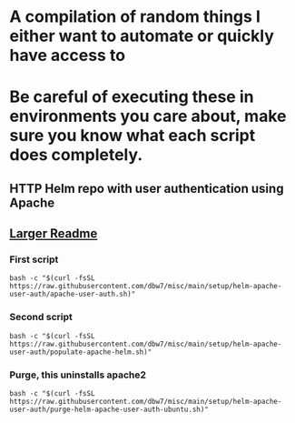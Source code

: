 # A compilation of random things I either want to automate or quickly have access to

# Be careful of executing these in environments you care about, make sure you know what each script does completely.
 
## HTTP Helm repo with user authentication using Apache
## [Larger Readme](./setup/helm-apache-user-auth/helm-apache-user-auth.md)
### First script
```
bash -c "$(curl -fsSL https://raw.githubusercontent.com/dbw7/misc/main/setup/helm-apache-user-auth/apache-user-auth.sh)"
```
### Second script
```
bash -c "$(curl -fsSL https://raw.githubusercontent.com/dbw7/misc/main/setup/helm-apache-user-auth/populate-apache-helm.sh)"
```
### Purge, this uninstalls apache2
```
bash -c "$(curl -fsSL https://raw.githubusercontent.com/dbw7/misc/main/setup/helm-apache-user-auth/purge-helm-apache-user-auth-ubuntu.sh)"
```
